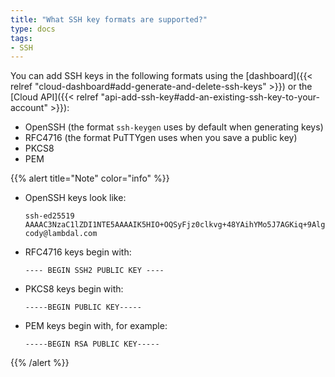 ```yaml
---
title: "What SSH key formats are supported?"
type: docs
tags:
- SSH
---
```


You can add SSH keys in the following formats using the
[dashboard]({{< relref "cloud-dashboard#add-generate-and-delete-ssh-keys" >}})
or the
[Cloud API]({{< relref "api-add-ssh-key#add-an-existing-ssh-key-to-your-account" >}}):

- OpenSSH (the format `ssh-keygen` uses by default when generating keys)
- RFC4716 (the format PuTTYgen uses when you save a public key)
- PKCS8
- PEM

{{% alert title="Note" color="info" %}}
- OpenSSH keys look like:

  ```
  ssh-ed25519 AAAAC3NzaC1lZDI1NTE5AAAAIK5HIO+OQSyFjz0clkvg+48YAihYMo5J7AGKiq+9Alg8 cody@lambdal.com
  ```

- RFC4716 keys begin with:

  ```
  ---- BEGIN SSH2 PUBLIC KEY ----
  ```

- PKCS8 keys begin with:

  ```
  -----BEGIN PUBLIC KEY-----
  ```

- PEM keys begin with, for example:

  ```
  -----BEGIN RSA PUBLIC KEY-----
  ```
{{% /alert %}}
